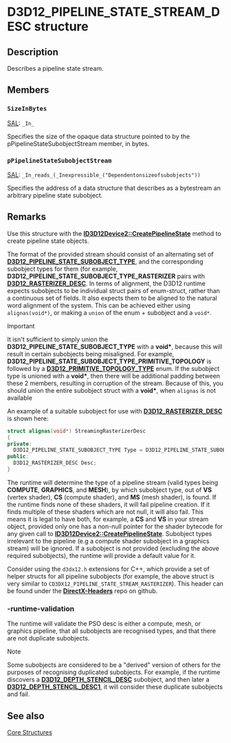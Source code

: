 # D3D12_PIPELINE_STATE_STREAM_DESC structure

## Description

Describes a pipeline state stream.

## Members

### `SizeInBytes`

[SAL](https://learn.microsoft.com/cpp/code-quality/annotating-function-parameters-and-return-values): `_In_`

Specifies the size of the opaque data structure pointed to by the pPipelineStateSubobjectStream member, in bytes.

### `pPipelineStateSubobjectStream`

[SAL](https://learn.microsoft.com/cpp/code-quality/annotating-function-parameters-and-return-values): `_In_reads_(_Inexpressible_("Dependentonsizeofsubobjects"))`

Specifies the address of a data structure that describes as a bytestream an arbitrary pipeline state subobject.

## Remarks

Use this structure with the **[ID3D12Device2::CreatePipelineState](https://learn.microsoft.com/windows/win32/api/d3d12/nf-d3d12-id3d12device2-createpipelinestate)** method to create pipeline state objects.

The format of the provided stream should consist of an alternating set of **[D3D12_PIPELINE_STATE_SUBOBJECT_TYPE](https://learn.microsoft.com/windows/win32/api/d3d12/ne-d3d12-d3d12_pipeline_state_subobject_type)**, and the corresponding subobject types for them (for example, **D3D12_PIPELINE_STATE_SUBOBJECT_TYPE_RASTERIZER** pairs with **[D3D12_RASTERIZER_DESC](https://learn.microsoft.com/windows/win32/api/d3d12/ns-d3d12-d3d12_rasterizer_desc)**. In terms of alignment, the D3D12 runtime expects subobjects to be individual struct pairs of enum-struct, rather than a continuous set of fields. It also expects them to be aligned to the natural word alignment of the system. This can be achieved either using `alignas(void*)`, or making a `union` of the enum + subobject and a `void*`.

> [!IMPORTANT]
> It isn't sufficient to simply union the **D3D12_PIPELINE_STATE_SUBOBJECT_TYPE** with a **void\***, because this will result in certain subobjects being misaligned.
> For example, **D3D12_PIPELINE_STATE_SUBOBJECT_TYPE_PRIMITIVE_TOPOLOGY** is followed by a **[D3D12_PRIMITIVE_TOPOLOGY_TYPE](https://learn.microsoft.com/windows/win32/api/d3d12/ne-d3d12-d3d12_primitive_topology_type)** enum. If the subobject type is unioned with a **void\***, then there will be additional padding between these 2 members, resulting in corruption of the stream.
> Because of this, you should union the entire subobject struct with a **void\***, when `alignas` is not available

An example of a suitable subobject for use with **[D3D12_RASTERIZER_DESC](https://learn.microsoft.com/windows/win32/api/d3d12/ns-d3d12-d3d12_rasterizer_desc)** is shown here:

```cpp
struct alignas(void*) StreamingRasterizerDesc
{
private:
  D3D12_PIPELINE_STATE_SUBOBJECT_TYPE Type = D3D12_PIPELINE_STATE_SUBOBJECT_TYPE_RASTERIZER;
public:
  D3D12_RASTERIZER_DESC Desc;
}
```

The runtime will determine the type of a pipeline stream (valid types being **COMPUTE**, **GRAPHICS**, and **MESH**), by which subobject type, out of **VS** (vertex shader), **CS** (compute shader), and **MS** (mesh shader), is found. If the runtime finds none of these shaders, it will fail pipeline creation. If it finds multiple of these shaders which are not null, it will also fail. This means it is legal to have both, for example, a **CS** and **VS** in your stream object, provided only one has a non-null pointer for the shader bytecode for any given call to **[ID3D12Device2::CreatePipelineState](https://learn.microsoft.com/windows/win32/api/d3d12/nf-d3d12-id3d12device2-createpipelinestate)**.
Subobject types irrelevant to the pipeline (e.g a compute shader subobject in a graphics stream) will be ignored.
If a subobject is not provided (excluding the above required subobjects), the runtime will provide a default value for it.

Consider using the `d3dx12.h` extensions for C++, which provide a set of helper structs for all pipeline subobjects (for example, the above struct is very similar to `CD3DX12_PIPELINE_STATE_STREAM_RASTERIZER`). This header can be found under the **[DirectX-Headers](https://github.com/microsoft/DirectX-Headers/blob/main/include/directx/d3dx12.h)** repo on github.

### -runtime-validation

The runtime will validate the PSO desc is either a compute, mesh, or graphics pipeline, that all subobjects are recognised types, and that there are not duplicate subobjects.

> [!NOTE]
> Some subobjects are considered to be a "derived" version of others for the purposes of recognising duplicated subobjects. For example, if the runtime discovers a **[D3D12_DEPTH_STENCIL_DESC](https://learn.microsoft.com/windows/win32/api/d3d12/windows/win32/api/d3d12/ns-d3d12-d3d12_depth_stencil_desc)** subobject, and then later a **[D3D12_DEPTH_STENCIL_DESC1](https://learn.microsoft.com/windows/win32/api/d3d12/windows/win32/api/d3d12/ns-d3d12-d3d12_depth_stencil_desc1)**, it will consider these duplicate subobjects and fail.

## See also

[Core Structures](https://learn.microsoft.com/windows/win32/direct3d12/direct3d-12-structures)